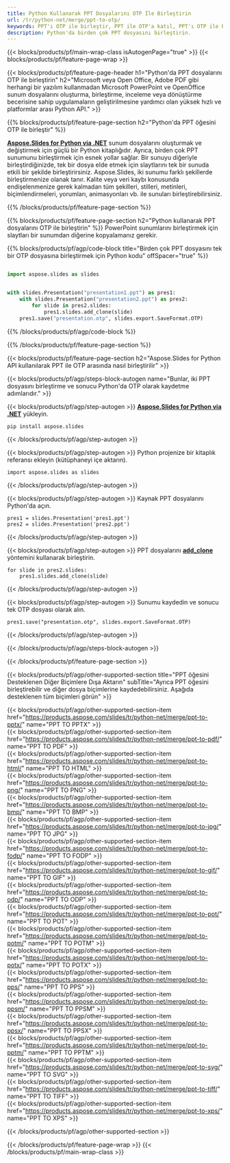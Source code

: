```yaml
---
title: Python Kullanarak PPT Dosyalarını OTP İle Birleştirin
url: /tr/python-net/merge/ppt-to-otp/
keywords: PPT'ı OTP ile birleştir, PPT ile OTP'a katıl, PPT'ı OTP ile birleştir, PowerPoint, Presentation, OTP, Python, Aspose
description: Python'da birden çok PPT dosyasını birleştirin.
---
```


{{< blocks/products/pf/main-wrap-class isAutogenPage="true" >}}
{{< blocks/products/pf/feature-page-wrap >}}

{{< blocks/products/pf/feature-page-header h1="Python'da PPT dosyalarını OTP ile birleştirin" h2="Microsoft veya Open Office, Adobe PDF gibi herhangi bir yazılım kullanmadan Microsoft PowerPoint ve OpenOffice sunum dosyalarını oluşturma, birleştirme, inceleme veya dönüştürme becerisine sahip uygulamaların geliştirilmesine yardımcı olan yüksek hızlı ve platformlar arası Python API." >}}

{{% blocks/products/pf/feature-page-section h2="Python'da PPT öğesini OTP ile birleştir" %}}

[**Aspose.Slides for Python via .NET**](https://products.aspose.com/slides/tr/python-net/) sunum dosyalarını oluşturmak ve değiştirmek için güçlü bir Python kitaplığıdır. Ayrıca, birden çok PPT sunumunu birleştirmek için esnek yollar sağlar. Bir sunuyu diğeriyle birleştirdiğinizde, tek bir dosya elde etmek için slaytlarını tek bir sunuda etkili bir şekilde birleştirirsiniz. Aspose.Slides, iki sunumu farklı şekillerde birleştirmenize olanak tanır. Kalite veya veri kaybı konusunda endişelenmenize gerek kalmadan tüm şekilleri, stilleri, metinleri, biçimlendirmeleri, yorumları, animasyonları vb. ile sunuları birleştirebilirsiniz.

{{% /blocks/products/pf/feature-page-section %}}

{{% blocks/products/pf/feature-page-section  h2="Python kullanarak PPT dosyalarını OTP ile birleştirin" %}}
PowerPoint sunumlarını birleştirmek için slaytları bir sunumdan diğerine kopyalamanız gerekir.

{{% blocks/products/pf/agp/code-block title="Birden çok PPT dosyasını tek bir OTP dosyasına birleştirmek için Python kodu" offSpacer="true" %}}

```python

import aspose.slides as slides


with slides.Presentation("presentation1.ppt") as pres1:
    with slides.Presentation("presentation2.ppt") as pres2:
        for slide in pres2.slides:
            pres1.slides.add_clone(slide)
    pres1.save("presentation.otp", slides.export.SaveFormat.OTP)
```


{{% /blocks/products/pf/agp/code-block %}}

{{% /blocks/products/pf/feature-page-section %}}

{{< blocks/products/pf/feature-page-section  h2="Aspose.Slides for Python API kullanılarak PPT ile OTP arasında nasıl birleştirilir" >}}

{{< blocks/products/pf/agp/steps-block-autogen name="Bunlar, iki PPT dosyasını birleştirme ve sonucu Python'da OTP olarak kaydetme adımlarıdır." >}}

{{< blocks/products/pf/agp/step-autogen >}}
[**Aspose.Slides for Python via .NET**](https://products.aspose.com/slides/tr/python-net/) yükleyin.
```
pip install aspose.slides
```
{{< /blocks/products/pf/agp/step-autogen >}}

{{< blocks/products/pf/agp/step-autogen >}}
Python projenize bir kitaplık referansı ekleyin (kütüphaneyi içe aktarın).
```
import aspose.slides as slides
```
{{< /blocks/products/pf/agp/step-autogen >}}

{{< blocks/products/pf/agp/step-autogen >}}
Kaynak PPT dosyalarını Python'da açın.
```
pres1 = slides.Presentation('pres1.ppt')
pres2 = slides.Presentation('pres2.ppt')
```
{{< /blocks/products/pf/agp/step-autogen >}}

{{< blocks/products/pf/agp/step-autogen >}}
PPT dosyalarını [**add_clone**](https://reference.aspose.com/slides/python-net/aspose.slides/islidecollection/#methods) yöntemini kullanarak birleştirin.
```
for slide in pres2.slides:
    pres1.slides.add_clone(slide)
```
{{< /blocks/products/pf/agp/step-autogen >}}

{{< blocks/products/pf/agp/step-autogen >}}
Sunumu kaydedin ve sonucu tek OTP dosyası olarak alın.
```
pres1.save("presentation.otp", slides.export.SaveFormat.OTP)
```

{{< /blocks/products/pf/agp/step-autogen >}}

{{< /blocks/products/pf/agp/steps-block-autogen >}}

{{< /blocks/products/pf/feature-page-section >}}

{{< blocks/products/pf/agp/other-supported-section title="PPT öğesini Desteklenen Diğer Biçimlere Dışa Aktarın" subTitle="Ayrıca PPT öğesini birleştirebilir ve diğer dosya biçimlerine kaydedebilirsiniz. Aşağıda desteklenen tüm biçimleri görün" >}}

{{< blocks/products/pf/agp/other-supported-section-item href="https://products.aspose.com/slides/tr/python-net/merge/ppt-to-pptx/" name="PPT TO PPTX" >}}  
{{< blocks/products/pf/agp/other-supported-section-item href="https://products.aspose.com/slides/tr/python-net/merge/ppt-to-pdf/" name="PPT TO PDF" >}}  
{{< blocks/products/pf/agp/other-supported-section-item href="https://products.aspose.com/slides/tr/python-net/merge/ppt-to-html/" name="PPT TO HTML" >}}  
{{< blocks/products/pf/agp/other-supported-section-item href="https://products.aspose.com/slides/tr/python-net/merge/ppt-to-png/" name="PPT TO PNG" >}}  
{{< blocks/products/pf/agp/other-supported-section-item href="https://products.aspose.com/slides/tr/python-net/merge/ppt-to-bmp/" name="PPT TO BMP" >}}  
{{< blocks/products/pf/agp/other-supported-section-item href="https://products.aspose.com/slides/tr/python-net/merge/ppt-to-jpg/" name="PPT TO JPG" >}}  
{{< blocks/products/pf/agp/other-supported-section-item href="https://products.aspose.com/slides/tr/python-net/merge/ppt-to-fodp/" name="PPT TO FODP" >}}  
{{< blocks/products/pf/agp/other-supported-section-item href="https://products.aspose.com/slides/tr/python-net/merge/ppt-to-gif/" name="PPT TO GIF" >}}  
{{< blocks/products/pf/agp/other-supported-section-item href="https://products.aspose.com/slides/tr/python-net/merge/ppt-to-odp/" name="PPT TO ODP" >}}  
{{< blocks/products/pf/agp/other-supported-section-item href="https://products.aspose.com/slides/tr/python-net/merge/ppt-to-pot/" name="PPT TO POT" >}}  
{{< blocks/products/pf/agp/other-supported-section-item href="https://products.aspose.com/slides/tr/python-net/merge/ppt-to-potm/" name="PPT TO POTM" >}}  
{{< blocks/products/pf/agp/other-supported-section-item href="https://products.aspose.com/slides/tr/python-net/merge/ppt-to-potx/" name="PPT TO POTX" >}}  
{{< blocks/products/pf/agp/other-supported-section-item href="https://products.aspose.com/slides/tr/python-net/merge/ppt-to-pps/" name="PPT TO PPS" >}}  
{{< blocks/products/pf/agp/other-supported-section-item href="https://products.aspose.com/slides/tr/python-net/merge/ppt-to-ppsm/" name="PPT TO PPSM" >}}  
{{< blocks/products/pf/agp/other-supported-section-item href="https://products.aspose.com/slides/tr/python-net/merge/ppt-to-ppsx/" name="PPT TO PPSX" >}}  
{{< blocks/products/pf/agp/other-supported-section-item href="https://products.aspose.com/slides/tr/python-net/merge/ppt-to-pptm/" name="PPT TO PPTM" >}}  
{{< blocks/products/pf/agp/other-supported-section-item href="https://products.aspose.com/slides/tr/python-net/merge/ppt-to-svg/" name="PPT TO SVG" >}}  
{{< blocks/products/pf/agp/other-supported-section-item href="https://products.aspose.com/slides/tr/python-net/merge/ppt-to-tiff/" name="PPT TO TIFF" >}}  
{{< blocks/products/pf/agp/other-supported-section-item href="https://products.aspose.com/slides/tr/python-net/merge/ppt-to-xps/" name="PPT TO XPS" >}}  


{{< /blocks/products/pf/agp/other-supported-section >}}

{{< /blocks/products/pf/feature-page-wrap >}}
{{< /blocks/products/pf/main-wrap-class >}}